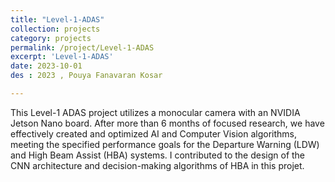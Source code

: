 ```yaml
---
title: "Level-1-ADAS"
collection: projects
category: projects
permalink: /project/Level-1-ADAS
excerpt: 'Level-1-ADAS'
date: 2023-10-01
des : 2023 , Pouya Fanavaran Kosar 

---
```


This Level-1 ADAS project utilizes a monocular camera with an NVIDIA Jetson Nano board. After more than 6 months of focused research, we have effectively created and optimized AI and Computer Vision algorithms, meeting the specified performance goals for the Departure Warning (LDW) and High Beam Assist (HBA) systems. I contributed to the design of the CNN architecture and decision-making algorithms of HBA in this projet.